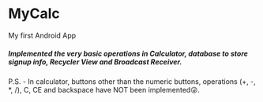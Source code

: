 # MyCalc
My first Android App

##### Implemented the very basic operations in Calculator, database to store signup info, Recycler View and Broadcast Receiver.

P.S. - In calculator, buttons other than the numeric buttons, operations (+, -, *, /), C, CE and backspace have NOT been implemented😜.
